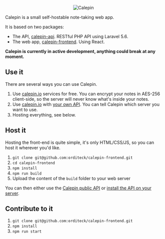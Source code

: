 <p align="center">
 <img src="https://i.imgur.com/frOxtcq.png" alt="Calepin" />
</p>

Calepin is a small self-hostable note-taking web app.

It is based on two packages:

 - The API, [calepin-api](https://github.com/orditeck/calepin-api). RESTful PHP API using Laravel 5.6.
 - The web app, [calepin-frontend](https://github.com/orditeck/calepin-frontend). Using React.

__Calepin is currently in active development, anything could break at any moment.__

## Use it

There are several ways you can use Calepin.

 1. Use [calepin.io](https://calepin.io/) services for free. You can encrypt your notes in AES-256 client-side, so the server will never know what's inside your notes.
 2. Use [calepin.io](https://calepin.io/) with [your own API](https://github.com/orditeck/calepin-api). You can tell Calepin which server you want to use.
 3. Hosting everything, see below.

## Host it

Hosting the front-end is quite simple, it's only HTML/CSS/JS, so you can host it wherever you'd like.

 1. `git clone git@github.com:orditeck/calepin-frontend.git`
 2. `cd calepin-frontend`
 3. `npm install`
 4. `npm run build`
 5. Upload the content of the `build` folder to your web server

You can then either use the [Calepin public API](https://calepin.io/) or [install the API on your server](https://github.com/orditeck/calepin-api).

## Contribute to it

 1. `git clone git@github.com:orditeck/calepin-frontend.git`
 2. `npm install`
 3. `npm run start`
